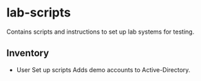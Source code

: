 # lab-scripts

Contains scripts and instructions to set up lab systems for testing.

Inventory
---
- User Set up scripts
Adds demo accounts to Active-Directory.
